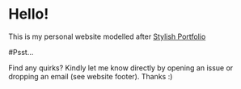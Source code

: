 # Hello!

This is my personal website modelled after
[Stylish Portfolio](http://startbootstrap.com/template-overviews/stylish-portfolio/)

#Psst...

Find any quirks? Kindly let me know directly by opening an issue or dropping an email (see website footer). Thanks :)
